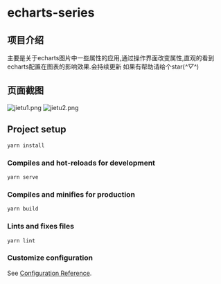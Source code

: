 # echarts-series
## 项目介绍
主要是关于echarts图片中一些属性的应用,通过操作界面改变属性,直观的看到echarts配置在图表的影响效果.会持续更新
如果有帮助请给个star(*^▽^*)
## 页面截图
![jietu1.png](https://i.loli.net/2021/01/21/roxKMhpqlU1CRyO.png)
![jietu2.png](https://i.loli.net/2021/01/21/EmDq9ZouXBLGNIC.png)
## Project setup
```
yarn install
```

### Compiles and hot-reloads for development
```
yarn serve
```

### Compiles and minifies for production
```
yarn build
```

### Lints and fixes files
```
yarn lint
```

### Customize configuration
See [Configuration Reference](https://cli.vuejs.org/config/).
